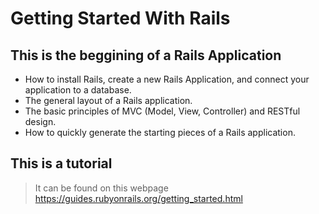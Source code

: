 # Getting Started With Rails

## This is the beggining of a Rails Application

* How to install Rails, create a new Rails Application, and connect your application to a database.
* The general layout of a Rails application.
* The basic principles of MVC (Model, View, Controller) and RESTful design.
* How to quickly generate the starting pieces of a Rails application.

## This is a tutorial
> It can be found on this webpage
> https://guides.rubyonrails.org/getting_started.html

